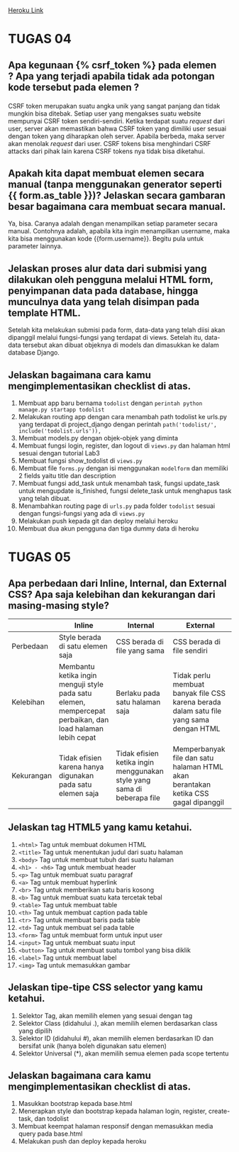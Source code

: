 [Heroku Link](https://tugasduapbpraihankusui.herokuapp.com/todolist/)

# TUGAS 04

## Apa kegunaan {% csrf_token %} pada elemen <form>? Apa yang terjadi apabila tidak ada potongan kode tersebut pada elemen <form>?
CSRF token merupakan suatu angka unik yang sangat panjang dan tidak mungkin bisa ditebak. Setiap user yang mengakses suatu website mempunyai CSRF token sendiri-sendiri. 
Ketika terdapat suatu _request_ dari user, server akan memastikan bahwa CSRF token yang dimiliki user sesuai dengan token yang diharapkan oleh server. Apabila berbeda, maka server akan menolak _request_ dari user.
CSRF tokens bisa menghindari CSRF attacks dari pihak lain karena CSRF tokens nya tidak bisa diketahui.
  
## Apakah kita dapat membuat elemen <form> secara manual (tanpa menggunakan generator seperti {{ form.as_table }})? Jelaskan secara gambaran besar bagaimana cara membuat <form> secara manual.
Ya, bisa. Caranya adalah dengan menampilkan setiap parameter secara manual. Contohnya adalah, apabila kita ingin menampilkan username, maka kita bisa menggunakan kode {{form.username}}. Begitu pula untuk parameter lainnya.

## Jelaskan proses alur data dari submisi yang dilakukan oleh pengguna melalui HTML form, penyimpanan data pada database, hingga munculnya data yang telah disimpan pada template HTML.
Setelah kita melakukan submisi pada form, data-data yang telah diisi akan dipanggil melalui fungsi-fungsi yang terdapat di views. Setelah itu, data-data tersebut akan dibuat objeknya di models dan dimasukkan ke dalam database Django.

## Jelaskan bagaimana cara kamu mengimplementasikan checklist di atas.
1. Membuat app baru bernama `todolist` dengan `perintah python manage.py startapp todolist`
2. Melakukan routing app dengan cara menambah path todolist ke urls.py yang terdapat di project_django dengan perintah `path('todolist/', include('todolist.urls')),`
3. Membuat models.py dengan objek-objek yang diminta
4. Membuat fungsi login, register, dan logout di `views.py` dan halaman html sesuai dengan tutorial Lab3
5. Membuat fungsi show_todolist di `views.py`
6. Membuat file `forms.py` dengan isi menggunakan `modelform` dan memiliki 2 fields yaitu title dan description
7. Membuat fungsi add_task untuk menambah task, fungsi update_task untuk mengupdate is_finished, fungsi delete_task untuk menghapus task yang telah dibuat.
8. Menambahkan routing page di `urls.py` pada folder `todolist` sesuai dengan fungsi-fungsi yang ada di `views.py`
9. Melakukan push kepada git dan deploy melalui heroku
10. Membuat dua akun pengguna dan tiga dummy data di heroku


# TUGAS 05

## Apa perbedaan dari Inline, Internal, dan External CSS? Apa saja kelebihan dan kekurangan dari masing-masing style?
| | Inline | Internal | External |
|-|--|--|--|
|Perbedaan|Style berada di satu elemen saja|CSS berada di file yang sama|CSS berada di file sendiri
|Kelebihan|Membantu ketika ingin menguji style pada satu elemen, mempercepat perbaikan, dan load halaman lebih cepat|Berlaku pada satu halaman saja|Tidak perlu membuat banyak file CSS karena berada dalam satu file yang sama dengan HTML|CSS bisa diberlakukan pada beberapa file HTML, ukuran HTML juga lebih kecil
|Kekurangan|Tidak efisien karena hanya digunakan pada satu elemen saja|Tidak efisien ketika ingin menggunakan style yang sama di beberapa file|Memperbanyak file dan satu halaman HTML akan berantakan ketika CSS gagal dipanggil


## Jelaskan tag HTML5 yang kamu ketahui.
1. `<html>` Tag untuk membuat dokumen HTML
2. `<title>` Tag untuk menentukan judul dari suatu halaman
3. `<body>` Tag untuk membuat tubuh dari suatu halaman
4. `<h1> - <h6>` Tag untuk membuat header
5. `<p>` Tag untuk membuat suatu paragraf
6. `<a>` Tag untuk membuat hyperlink
7. `<br>` Tag untuk memberikan satu baris kosong
8. `<b>` Tag untuk membuat suatu kata tercetak tebal
9. `<table>` Tag untuk membuat table
10. `<th>` Tag untuk membuat caption pada table
11. `<tr>` Tag untuk membuat baris pada table
12. `<td>` Tag untuk membuat sel pada table
13. `<form>` Tag untuk membuat form untuk input user
14. `<input>` Tag untuk membuat suatu input
15. `<button>` Tag untuk membuat suatu tombol yang bisa diklik
16. `<label>` Tag untuk membuat label
17. `<img>` Tag untuk memasukkan gambar

## Jelaskan tipe-tipe CSS selector yang kamu ketahui.
1. Selektor Tag, akan memilih elemen yang sesuai dengan tag
2. Selektor Class (didahului .), akan memilih elemen berdasarkan class yang dipilih
3. Selektor ID (didahului #), akan memilih elemen berdasarkan ID dan bersifat unik (hanya boleh digunakan satu elemen)
4. Selektor Universal (*), akan memilih semua elemen pada scope tertentu

## Jelaskan bagaimana cara kamu mengimplementasikan checklist di atas.
1. Masukkan <link >bootstrap kepada base.html
2. Menerapkan style dan bootstrap kepada halaman login, register, create-task, dan todolist
3. Membuat keempat halaman responsif dengan memasukkan media query pada base.html
4. Melakukan push dan deploy kepada heroku
